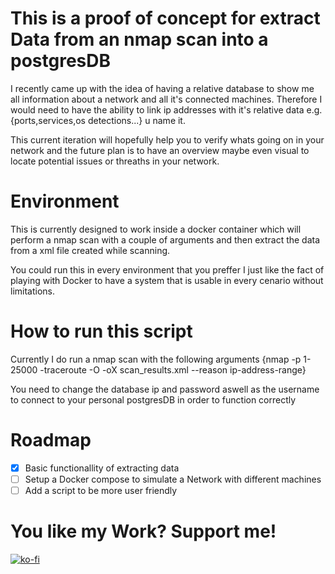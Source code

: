 # This is a proof of concept for extract Data from an nmap scan into a postgresDB

I recently came up with the idea of having a relative database to show me all information about a network and all it's connected machines. Therefore I would need to have the ability to link ip addresses with it's relative data e.g. {ports,services,os detections...} u name it.

This current iteration will hopefully help you to verify whats going on in your network and the future plan is to have an overview maybe even visual to locate potential issues or threaths in your network.

# Environment

This is currently designed to work inside a docker container which will perform a nmap scan with a couple of arguments and then extract the data from a xml file created while scanning.

You could run this in every environment that you preffer I just like the fact of playing with Docker to have a system that is usable in every cenario without limitations.

# How to run this script

Currently I do run a nmap scan with the following arguments {nmap -p 1-25000 -traceroute -O -oX scan_results.xml --reason ip-address-range}

You need to change the database ip and password aswell as the username to connect to your personal postgresDB in order to function correctly

# Roadmap

- [x] Basic functionallity of extracting data
- [ ] Setup a Docker compose to simulate a Network with different machines
- [ ] Add a script to be more user friendly

# You like my Work? Support me!

[![ko-fi](https://ko-fi.com/img/githubbutton_sm.svg)](https://ko-fi.com/R5R0IYN9V)
